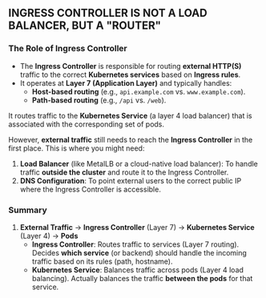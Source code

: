 ## INGRESS CONTROLLER IS NOT A LOAD BALANCER, BUT A "ROUTER"

### **The Role of Ingress Controller**
- The **Ingress Controller** is responsible for routing **external HTTP(S)** traffic to the correct **Kubernetes services** based on **Ingress rules**.
- It operates at **Layer 7 (Application Layer)** and typically handles:
  - **Host-based routing** (e.g., `api.example.com` vs. `www.example.com`).
  - **Path-based routing** (e.g., `/api` vs. `/web`).

It routes traffic to the **Kubernetes Service** (a layer 4 load balancer) that is associated with the corresponding set of pods.
  
However, **external traffic** still needs to reach the **Ingress Controller** in the first place. This is where you might need:
1. **Load Balancer** (like MetalLB or a cloud-native load balancer): To handle traffic **outside the cluster** and route it to the Ingress Controller.
2. **DNS Configuration**: To point external users to the correct public IP where the Ingress Controller is accessible.

### **Summary**
1. **External Traffic** → **Ingress Controller** (Layer 7) → **Kubernetes Service** (Layer 4) → **Pods**
   - **Ingress Controller**: Routes traffic to services (Layer 7 routing). Decides **which service** (or backend) should handle the incoming traffic based on its rules (path, hostname).
   - **Kubernetes Service**: Balances traffic across pods (Layer 4 load balancing). Actually balances the traffic **between the pods** for that service.
